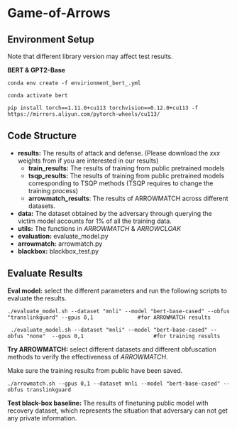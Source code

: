 # Game-of-Arrows


## Environment Setup
Note that different library version may affect test results. 

**BERT & GPT2-Base**
```
conda env create -f envirionment_bert_.yml

conda activate bert

pip install torch==1.11.0+cu113 torchvision==0.12.0+cu113 -f https://mirrors.aliyun.com/pytorch-wheels/cu113/
```

## Code Structure
* **results:**  The results of attack and defense. (Please download the *xxx* weights from if you are interested in our results)
    * **train_results:** The results of training from public pretrained models
    * **tsqp_results:** The results of training from public pretrained models corresponding to TSQP methods (TSQP requires to change the training process)
    * **arrowmatch_results**: The results of ARROWMATCH across different datasets.
* **data:** The dataset obtained by the adversary through querying the victim model accounts for 1% of all the training data.
* **utils:** The functions in *ARROWMATCH* & *ARROWCLOAK*
* **evaluation:** evaluate_model.py
* **arrowmatch:** arrowmatch.py
* **blackbox:** blackbox_test.py
## Evaluate Results

**Eval model:** 
select the different parameters and run the following scripts to evaluate the results.
```
./evaluate_model.sh --dataset "mnli" --model "bert-base-cased" --obfus "translinkguard" --gpus 0,1              #for ARROWMATCH results
 
 ./evaluate_model.sh --dataset "mnli" --model "bert-base-cased" --obfus "none"  --gpus 0,1                      #for training results

```

**Try ARROWMATCH:** select different datasets and different obfuscation methods to verify the effectiveness of *ARROWMATCH*.

Make sure the training results from public have been saved. 

```
./arrowmatch.sh --gpus 0,1 --dataset mnli --model "bert-base-cased" --obfus translinkguard
```

**Test black-box baseline:** The results of finetuning public model with recovery dataset, which represents the situation that adversary can not get any private information.
```

```